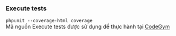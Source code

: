 ### Execute tests
```phpunit --coverage-html coverage``` <br />
Mã nguồn Execute tests được sử dụng để thực hành tại [CodeGym](https://codegym.vn)
